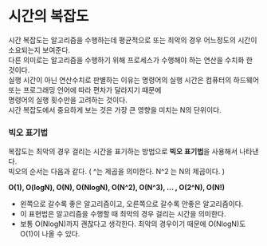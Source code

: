 # 시간의 복잡도
시간 복잡도는 알고리즘을 수행하는데 평균적으로 또는 최악의 경우 어느정도의 시간이 소요되는지 보여준다.   
다른 의미로는 알고리즘을 수행하기 위해 프로세스가 수행해야 하는 연산을 수치화 한 것이다.   
실행 시간이 아닌 연산수치로 판별하는 이유는 명령어의 실행 시간은 컴퓨터의 하드웨어 또는 프로그래밍 언어에 따라 편차가 달라지기 때문에   
명령어의 실행 횟수만을 고려하는 것이다.   
시간 복잡도에서 중요하게 보는 것은 가장 큰 영향을 미치는 N의 단위이다.

### 빅오 표기법
복잡도는 최악의 경우 걸리는 시간을 표기하는 방법으로 **빅오 표기법**을 사용해서 나타낸다.   
빅오의 순서는 다음과 같다. ( ^는 제곱을 의미한다. N^2 는 N의 제곱이다. )   

**O(1), O(logN), O(N), O(NlogN), O(N^2), O(N^3), ... , O(2^N), O(N!)**

* 왼쪽으로 갈수록 좋은 알고리즘이고, 오른쪽으로 갈수록 안좋은 알고리즘이다. 
* 이 표현법은 알고리즘을 수행할 때 최악의 경우 걸리는 시간을 의미한다.
* 보통 O(NlogN)까지 괜찮다고 생각한다. 최악의 경우이기 때문에 O(NlogN)도 O(1)이 나올 수 있다.
